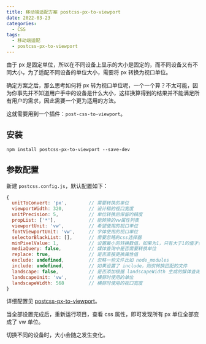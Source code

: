 ```yaml
---
title: 移动端适配方案 postcss-px-to-viewport
date: 2022-03-23
categories:
  - CSS
tags:
  - 移动端适配
  - postcss-px-to-viewport
---
```


由于 px 是固定单位，所以在不同设备上显示的大小是固定的，而不同设备又有不同大小，为了适配不同设备的单位大小，需要将 px 转换为视口单位。

确定方案之后，那么思考如何将 px 转为视口单位呢，一个一个算？不太可能，因为你事先并不知道用户手中的设备是什么大小，这样换算得到的结果并不能满足所有用户的需求，因此需要一个更为适用的方法。

这就需要用到一个插件：`post-css-to-viewport`。

## 安装

```
npm install postcss-px-to-viewport --save-dev
```

## 参数配置

新建 `postcss.config.js`，默认配置如下：

```js
{
  unitToConvert: 'px',        // 需要转换的单位
  viewportWidth: 320,         // 设计稿的视口宽度
  unitPrecision: 5,           // 单位转换后保留的精度
  propList: ['*'],            // 能转换的vw属性列表
  viewportUnit: 'vw',         // 希望使用的视口单位
  fontViewportUnit: 'vw',     // 字体使用的视口单位
  selectorBlackList: [],      // 需要忽略的css选择器
  minPixelValue: 1,           // 设置最小的转换数值，如果为1，只有大于1的值才会被转换
  mediaQuery: false,          // 媒体查询中是否需要转换单位
  replace: true,              // 是否直接更换属性值
  exclude: undefined,         // 忽略一些文件比如 node_modules
  include: undefined,         // 如果设置了 include，则仅转换匹配的文件
  landscape: false,           // 是否添加根据 landscapeWidth 生成的媒体查询条件 @media (orientation: landscape)
  landscapeUnit: 'vw',        // 横屏时使用的单位
  landscapeWidth: 568         // 横屏时使用的视口宽度
}
```

详细配置见 [postcss-px-to-viewport](https://github.com/evrone/postcss-px-to-viewport)。

当全部设置完成后，重新运行项目，查看 css 属性，即可发现所有 px 单位全部变成了 vw 单位。

切换不同的设备时，大小会随之发生变化。